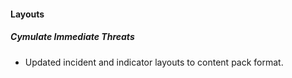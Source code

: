 
#### Layouts
##### Cymulate Immediate Threats
 - Updated incident and indicator layouts to content pack format.